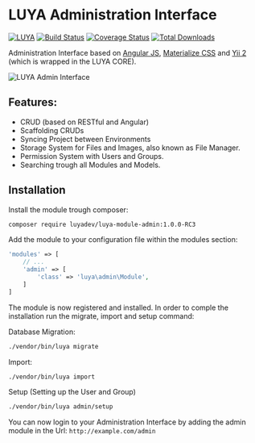 LUYA Administration Interface
==========

[![LUYA](https://img.shields.io/badge/Powered%20by-LUYA-brightgreen.svg)](https://luya.io)
[![Build Status](https://travis-ci.org/luyadev/luya-module-admin.svg?branch=master)](https://travis-ci.org/luyadev/luya-module-admin)
[![Coverage Status](https://coveralls.io/repos/github/luyadev/luya-module-admin/badge.svg?branch=master)](https://coveralls.io/github/luyadev/luya-module-admin?branch=master)
[![Total Downloads](https://poser.pugx.org/luyadev/luya-module-admin/downloads)](https://packagist.org/packages/luyadev/luya-module-admin)

Administration Interface based on [Angular JS](https://angularjs.org/), [Materialize CSS](http://materializecss.com/) and [Yii 2](http://www.yiiframework.com/) (which is wrapped in the LUYA CORE).

![LUYA Admin Interface](https://raw.githubusercontent.com/luyadev/luya-module-admin/master/luya_admin.png)

## Features:

+ CRUD (based on RESTful and Angular)
+ Scaffolding CRUDs
+ Syncing Project between Environments
+ Storage System for Files and Images, also known as File Manager.
+ Permission System with Users and Groups.
+ Searching trough all Modules and Models.

## Installation

Install the module trough composer:

```sh
composer require luyadev/luya-module-admin:1.0.0-RC3
```

Add the module to your configuration file within the modules section:

```php
'modules' => [
    // ...
    'admin' => [
        'class' => 'luya\admin\Module',
    ]
]
```

The module is now registered and installed. In order to comple the installation run the migrate, import and setup command:

Database Migration:

```sh
./vendor/bin/luya migrate
```

Import:

```sh
./vendor/bin/luya import
```

Setup (Setting up the User and Group)

```sh
./vendor/bin/luya admin/setup
```

You can now login to your Administration Interface by adding the admin module in the Url: `http://example.com/admin`